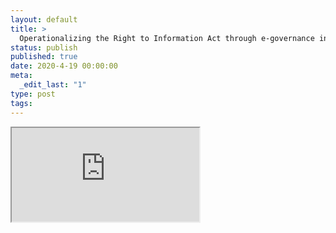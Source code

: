 ```yaml
---
layout: default
title: >
  Operationalizing the Right to Information Act through e-governance in Bangladesh: challenges and opportunities
status: publish
published: true
date: 2020-4-19 00:00:00
meta:
  _edit_last: "1"
type: post
tags:
---
```

<div  id="qrcode"></div>
<div>
<iframe src="https://researchers.mq.edu.au/en/publications/operationalizing-the-right-to-information-act-through-e-governanc">
</iframe>
</div>

<script type="text/javascript" src="{site.baseurl}/js/qr/qrcode.js"></script>
<script type="text/javascript">
new QRCode(document.getElementById("qrcode"), "https://researchers.mq.edu.au/en/publications/operationalizing-the-right-to-information-act-through-e-governanc");
</script>
        